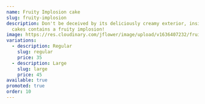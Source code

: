 ```yaml
---
name: Fruity Implosion cake
slug: fruity-implosion
description: Don't be deceived by its deliciously creamy exterior, inside this
  cakes contains a fruity implosion!
image: https://res.cloudinary.com/jflower/image/upload/v1636407232/fruity-implosion_me1owh.jpg
variations:
  - description: Regular
    slug: regular
    price: 35
  - description: Large
    slug: large
    price: 45
available: true
promoted: true
order: 10
---
```

